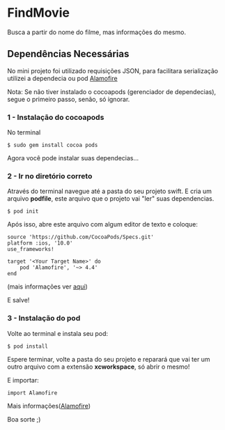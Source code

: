 # FindMovie
Busca a partir do nome do filme, mas informações do mesmo.

## Dependências Necessárias
No mini projeto foi utilizado requisições JSON, para facilitara serialização utilizei a dependecia ou pod [Alamofire](https://github.com/Alamofire/Alamofire)

Nota: Se não tiver instalado o cocoapods (gerenciador de dependecias), segue o primeiro passo, senão, só ignorar.

### 1 - Instalação do cocoapods

No terminal
```
$ sudo gem install cocoa pods
```

Agora você pode instalar suas dependecias...

### 2 - Ir no diretório correto
Através do terminal navegue até a pasta do seu projeto swift.
E cria um arquivo **podfile**, este arquivo que o projeto vai "ler" suas dependencias.

```
$ pod init
```

Após isso, abre este arquivo com algum editor de texto e coloque:

```
source 'https://github.com/CocoaPods/Specs.git'
platform :ios, '10.0'
use_frameworks!

target '<Your Target Name>' do
    pod 'Alamofire', '~> 4.4'
end
```
(mais informações ver [aqui](https://github.com/Alamofire/Alamofire))

E salve!

### 3 - Instalação do pod
Volte ao terminal e instala seu pod:

```
$ pod install
```

Espere terminar, volte a pasta do seu projeto e reparará que vai ter um outro arquivo com a extensão **xcworkspace**, só abrir o mesmo!

E importar:

```
import Alamofire
```
Mais informações([Alamofire](https://github.com/Alamofire/Alamofire))

Boa sorte ;)
